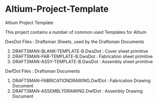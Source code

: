 # Altium-Project-Template
Altium Project Template

This project contains a number of common used Templates for Altium

DwsDot Files  : Draftsman Sheets, used by the Draftsman Documents
1. DRAFTSMAN-BLANK-TEMPLATE-B.DwsDot : Cover sheet primitive
2. DRAFTSMAN-FAB-TEMPLATE-B.DwsDot : Fabrication sheet primitive
3. DRAFTSMAN-ASSY-TEMPLATE-B.DwsDot : Assembly sheet primitive

DwfDot Files  : Draftsman Documents
1. DRAFTSMAN-FABRICATIONDRAWING.DwfDot : Fabrication Drawing Document
2. DRAFTSMAN-ASSEMBLYDRAWING.DwfDot : Assembly Drawing Document
